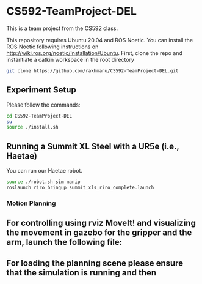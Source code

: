 # CS592-TeamProject-DEL
This is a team project from the CS592 class.   

This repository requires Ubuntu 20.04 and ROS Noetic. You can install the ROS Noetic following instructions on http://wiki.ros.org/noetic/Installation/Ubuntu.
First, clone the repo and instantiate a catkin workspace in the root directory
~~~~bash
git clone https://github.com/rakhmanu/CS592-TeamProject-DEL.git
~~~~
## Experiment Setup
Please follow the commands: 
~~~~bash
cd CS592-TeamProject-DEL
su
source ./install.sh
~~~~

## Running a Summit XL Steel with a UR5e (i.e., Haetae)
You can run our Haetae robot.
~~~~bash
source ./robot.sh sim manip
roslaunch riro_bringup summit_xls_riro_complete.launch
~~~~

### Motion Planning
## For controlling using rviz MoveIt! and visualizing the movement in gazebo for the gripper and the arm, launch the following file:
## For loading the planning scene please ensure that the simulation is running and then

